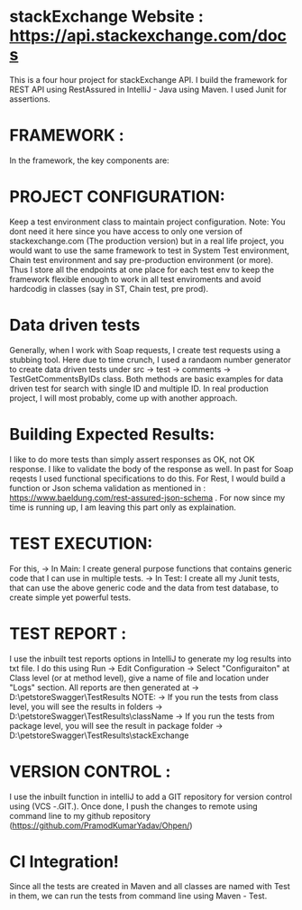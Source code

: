 # stackExchange Website : https://api.stackexchange.com/docs
This is a four hour project for stackExchange API. I build the framework for REST API using RestAssured in IntelliJ - Java using Maven. I used Junit for assertions.

# FRAMEWORK :
In the framework, the key components are:

# PROJECT CONFIGURATION:
Keep a test environment class to maintain project configuration. Note: You dont need it here since you have access to only one version of stackexchange.com (The production version) but in a real life project, you would want to use the same framework to test in System Test environment, Chain test environment and say pre-production environment (or more). Thus I store all the endpoints at one place for each test env to keep the framework flexible enough to work in all test enviroments and avoid hardcodig in classes (say in ST, Chain test, pre prod).

# Data driven tests
Generally, when I work with Soap requests, I create test requests using a stubbing tool. Here due to time crunch, I used a randaom number generator to create data driven tests under src -> test -> comments -> TestGetCommentsByIDs class. Both methods are basic examples for data driven test for search with single ID and multiple ID. In real production project, I will most probably, come up with another approach. 

# Building Expected Results:
I like to do more tests than simply assert responses as OK, not OK response. I like to validate the body of the response as well. In past for Soap reqests I used functional specifications to do this. For Rest, I would build a function or Json schema validation as mentioned in : https://www.baeldung.com/rest-assured-json-schema . For now since my time is running up, I am leaving this part only as explaination. 

# TEST EXECUTION:
For this, 
-> In Main: I create general purpose functions that contains generic code that I can use in multiple tests. 
-> In Test: I create all my Junit tests, that can use the above generic code and the data from test database, to create simple yet powerful tests.

# TEST REPORT :
I use the inbuilt test reports options in IntelliJ to generate my log results into txt file. I do this using Run -> Edit Configuration -> Select "Configuraiton" at Class level (or at method level), give a name of file and location under "Logs" section.
All reports are then generated at -> D:\petstoreSwagger\TestResults 
NOTE: 
  -> If you run the tests from class level, you will see the results in folders -> D:\petstoreSwagger\TestResults\className
   -> If you run the tests from package level, you will see the result in package folder -> D:\petstoreSwagger\TestResults\stackExchange

# VERSION CONTROL :
I use the inbuilt function in intelliJ to add a GIT repository for version control using (VCS -.GIT.). Once done, I push the changes to remote using command line to my github repository (https://github.com/PramodKumarYadav/Ohpen/)

# CI Integration!
Since all the tests are created in Maven and all classes are named with Test in them, we can run the tests from command line using Maven - Test. 
